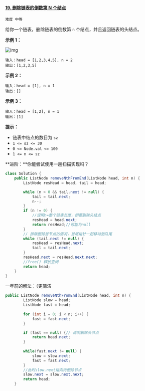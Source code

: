 #### [19. 删除链表的倒数第 N 个结点](https://leetcode-cn.com/problems/remove-nth-node-from-end-of-list/)

`难度 中等`



给你一个链表，删除链表的倒数第 `n` 个结点，并且返回链表的头结点。

 

**示例 1：**

![img](https://assets.leetcode.com/uploads/2020/10/03/remove_ex1.jpg)

```
输入：head = [1,2,3,4,5], n = 2
输出：[1,2,3,5]
```

**示例 2：**

```
输入：head = [1], n = 1
输出：[]
```

**示例 3：**

```
输入：head = [1,2], n = 1
输出：[1]
```

 

**提示：**

- 链表中结点的数目为 `sz`
- `1 <= sz <= 30`
- `0 <= Node.val <= 100`
- `1 <= n <= sz`

 

**进阶：**你能尝试使用一趟扫描实现吗？



```java
class Solution {
    public ListNode removeNthFromEnd(ListNode head, int n) {
        ListNode resHead = head, tail = head;

        while (n > 0 && tail.next != null) {
            tail = tail.next;
            n--;
        }
        if (n != 0) {
            //说明n=整个链表长度，即要删除头结点
            resHead = head.next;
            return resHead;//可能为null
        }
        // 排除删除首节点的情况，首尾指针一起移动到队尾
        while (tail.next != null) {
            resHead = resHead.next;
            tail = tail.next;
        }
        resHead.next = resHead.next.next;
        //free() 释放空间
        return head;
    }
}
```



一年前的解法：（更简洁

```java
public ListNode removeNthFromEnd(ListNode head, int n) {
    	ListNode slow = head;
    	ListNode fast = head;
    	
		for (int i = 0; i < n; i++) {
			fast = fast.next;
		}

		if (fast == null) {// 说明删除头节点
			return head.next;
		}
    	
    	while(fast.next != null) {
    		slow = slow.next;
    		fast = fast.next;
    	}
    	//此时slow.next指向待删除节点
    	slow.next = slow.next.next;
    	return head;
    }
```

